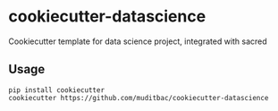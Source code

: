 # cookiecutter-datascience

Cookiecutter template for data science project, integrated with sacred

## Usage

```
pip install cookiecutter
cookiecutter https://github.com/muditbac/cookiecutter-datascience
```
